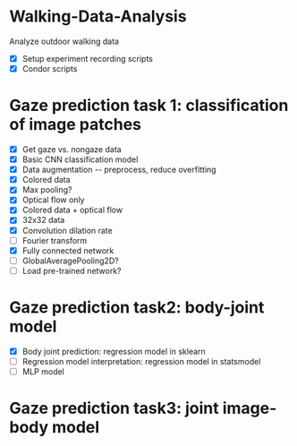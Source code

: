 # Walking-Data-Analysis
Analyze outdoor walking data

- [x] Setup experiment recording scripts
- [x] Condor scripts

# Gaze prediction task 1: classification of image patches
- [x] Get gaze vs. nongaze data
- [x] Basic CNN classification model
- [x] Data augmentation --  preprocess, reduce overfitting
- [x] Colored data
- [x] Max pooling?
- [x] Optical flow only
- [x] Colored data + optical flow
- [x] 32x32 data
- [x] Convolution dilation rate
- [ ] Fourier transform
- [x] Fully connected network
- [ ] GlobalAveragePooling2D?
- [ ] Load pre-trained network?

# Gaze prediction task2: body-joint model
- [x] Body joint prediction: regression model in sklearn
- [ ] Regression model interpretation: regression model in statsmodel
- [ ] MLP model

# Gaze prediction task3: joint image-body model
